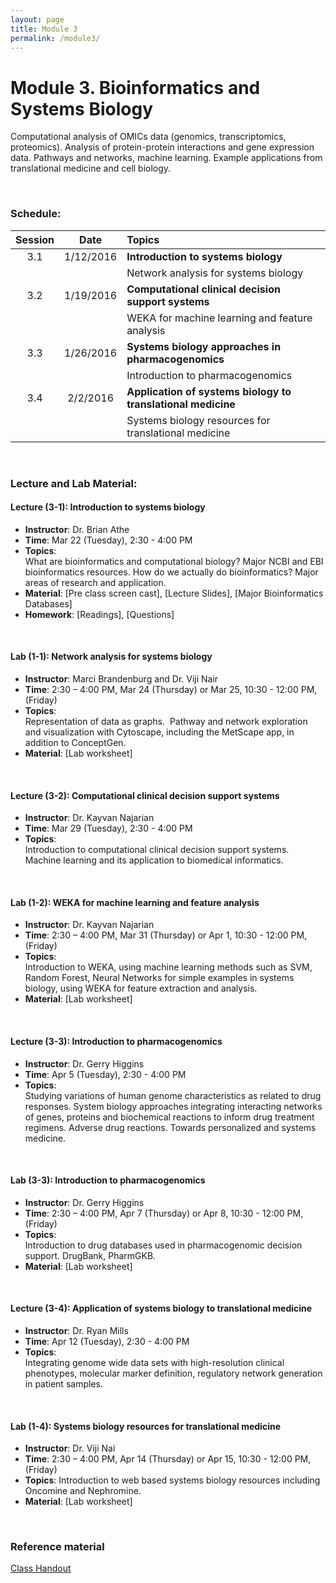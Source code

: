 ```yaml
---
layout: page
title: Module 3
permalink: /module3/
---
```



# Module 3. Bioinformatics and Systems Biology

Computational analysis of OMICs data (genomics, transcriptomics, proteomics).  Analysis of protein-protein interactions and gene expression data. Pathways and networks, machine learning. Example applications from translational medicine and cell biology.

<br>

### Schedule:

| Session | Date      | Topics                   | 
| :-----: |:---------:| :----------------------- | 
| 3.1     | 1/12/2016  | **Introduction to systems biology** | 
|      |  | Network analysis for systems biology | 
| 3.2     | 1/19/2016 | **Computational clinical decision support systems**  | 
|      |  | WEKA for machine learning and feature analysis  | 
| 3.3     | 1/26/2016 | **Systems biology approaches in pharmacogenomics**       | 
|      |  | Introduction to pharmacogenomics       | 
| 3.4     | 2/2/2016 | **Application of systems biology to translational medicine**                    | 
|      |  | Systems biology resources for translational medicine  | 

<br>

### Lecture and Lab Material:

#### Lecture (3-1):	**Introduction to systems biology**  
- **Instructor**: 	Dr. Brian Athe  
- **Time**: 		Mar 22 (Tuesday), 2:30 - 4:00 PM  
- **Topics**:  
What are bioinformatics and computational biology?  Major NCBI and EBI bioinformatics resources.  How do we actually do bioinformatics?  Major areas of research and application.  
- **Material**: [Pre class screen cast], [Lecture Slides], [Major Bioinformatics Databases]
- **Homework**: [Readings], [Questions]  

<br>

#### Lab (1-1): 	**Network analysis for systems biology**  
- **Instructor**: 	Marci Brandenburg and Dr. Viji Nair  
- **Time**: 		2:30 – 4:00 PM, Mar 24 (Thursday) or Mar 25, 10:30 - 12:00 PM, (Friday)  
- **Topics**:  
Representation of data as graphs.  Pathway and network exploration and visualization with Cytoscape, including the MetScape app, in addition to ConceptGen.  
- **Material**: [Lab worksheet]

<br>

#### Lecture (3-2): **Computational clinical decision support systems** 
- **Instructor**: 	Dr. Kayvan Najarian  
- **Time**: 		Mar 29 (Tuesday), 2:30 - 4:00 PM  
- **Topics**:  
Introduction to computational clinical decision support systems. Machine learning and its application to biomedical informatics.

<br>

#### Lab (1-2): 	**WEKA for machine learning and feature analysis**  
- **Instructor**: 	Dr. Kayvan Najarian  
- **Time**: 		2:30 – 4:00 PM, Mar 31 (Thursday) or Apr 1, 10:30 - 12:00 PM, (Friday)  
- **Topics**:  
Introduction to WEKA, using machine learning methods such as SVM, Random Forest, Neural Networks for simple examples in systems biology, using WEKA for feature extraction and analysis.  
- **Material**: [Lab worksheet]

<br>

#### Lecture (3-3): **Introduction to pharmacogenomics**  
- **Instructor**: 	Dr. Gerry Higgins  
- **Time**: 		Apr 5 (Tuesday), 2:30 - 4:00 PM  
- **Topics**:  
Studying variations of human genome characteristics as related to drug responses. System biology approaches integrating interacting networks of genes, proteins and biochemical reactions to inform drug treatment regimens.  Adverse drug reactions.  Towards personalized and systems medicine. 

<br>

#### Lab (3-3): 	**Introduction to pharmacogenomics**  
- **Instructor**: 	Dr. Gerry Higgins  
- **Time**: 2:30 – 4:00 PM, Apr 7 (Thursday) or Apr 8, 10:30 - 12:00 PM, (Friday)  
- **Topics**:  
Introduction to drug databases used in pharmacogenomic decision support.  DrugBank, PharmGKB.
- **Material**: [Lab worksheet]

<br>

#### Lecture (3-4): **Application of systems biology to translational medicine**  
- **Instructor**: 	Dr. Ryan Mills  
- **Time**: 		Apr 12 (Tuesday), 2:30 - 4:00 PM  
- **Topics**:  
Integrating genome wide data sets with high-resolution clinical phenotypes, molecular marker definition, regulatory network generation in patient samples.  

<br>

#### Lab (1-4): 	**Systems biology resources for translational medicine** 
- **Instructor**: 	Dr. Viji Nai
- **Time**: 		2:30 – 4:00 PM, Apr 14 (Thursday) or  Apr 15, 10:30 - 12:00 PM, (Friday)
- **Topics**:
Introduction to web based systems biology resources including Oncomine and Nephromine.
- **Material**: [Lab worksheet]


<br>

### Reference material
[Class Handout](../class-material/handout_day2-2_python.pdf)
<!--- files dont exist yet...
[Slides-2.1]()
[Slides-2.2]()
-->

